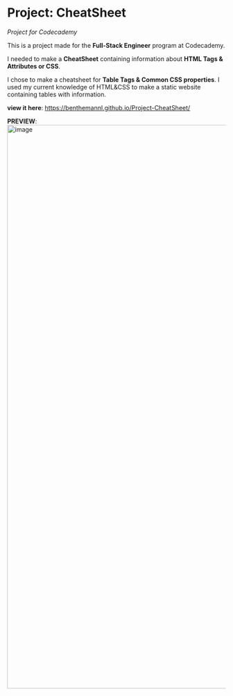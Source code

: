 # Project: CheatSheet
<em>Project for Codecademy</em>

This is a project made for the <strong>Full-Stack Engineer</strong> program at Codecademy.

I needed to make a <strong>CheatSheet</strong> containing information about <strong>HTML Tags & Attributes or CSS</strong>.

I chose to make a cheatsheet for <strong>Table Tags & Common CSS properties</strong>.
I used my current knowledge of HTML&CSS to make a static website containing tables with information.

<strong>view it here</strong>: <a href="https://benthemannl.github.io/Project-CheatSheet/" target="_blank">https://benthemannl.github.io/Project-CheatSheet/</a>

<strong>PREVIEW</strong>: <img width="2541" height="1301" alt="image" src="https://github.com/user-attachments/assets/4d9fcabc-5dd5-4819-8ba8-992bc43a6665" />
